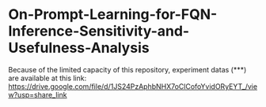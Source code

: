 # On-Prompt-Learning-for-FQN-Inference-Sensitivity-and-Usefulness-Analysis
Because of the limited capacity of this repository, experiment datas (***) are available at this link: https://drive.google.com/file/d/1JS24PzAphbNHX7oClCofoYvidORyEYT_/view?usp=share_link
